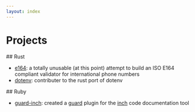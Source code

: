 ```yaml
---
layout: index
---
```


# Projects

<div class="panel panel-default">
## Rust

- [e164](https://github.com/chills42/e164): a totally unusable (at this point) attempt to build an ISO E164 compliant validator for international phone numbers
- [dotenv](https://github.com/slapresta/rust-dotenv): contributer to the rust port of dotenv
</div
<div class="panel panel-default">
## Ruby

- [guard-inch](https://github.com/chills42/guard-inch): created a [guard](http://guardgem.org/) plugin for the [inch](http://trivelop.de/inch/) code documentation tool
</div>
